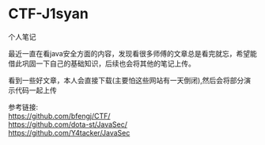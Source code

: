 # CTF-J1syan
 个人笔记

最近一直在看java安全方面的内容，发现看很多师傅的文章总是看完就忘，希望能借此巩固一下自己的基础知识，后续也会将其他的笔记上传。</br>

看到一些好文章，本人会直接下载(主要怕这些网站有一天倒闭),然后会将部分演示代码一起上传

参考链接:</br>
https://github.com/bfengj/CTF/</br>
https://github.com/dota-st/JavaSec/</br>
https://github.com/Y4tacker/JavaSec

